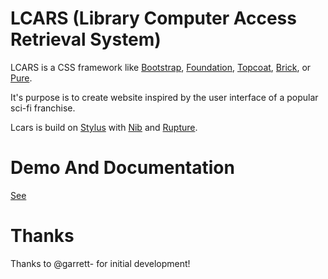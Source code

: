 LCARS (Library Computer Access Retrieval System)
================================================

LCARS is a CSS framework like [Bootstrap](http://getbootstrap.com/), [Foundation](http://foundation.zurb.com/), [Topcoat](http://topcoat.io/), [Brick](http://mozilla.github.io/brick/index.html), or [Pure](http://purecss.io/).

It's purpose is to create website inspired by the user interface of a popular sci-fi franchise.

Lcars is build on [Stylus](http://learnboost.github.io/stylus/) with [Nib](https://github.com/visionmedia/nib) and [Rupture](https://github.com/jenius/rupture).

# Demo And Documentation

[See](http://joernweissenborn.github.io/lcars/)


# Thanks

Thanks to @garrett- for initial development!
